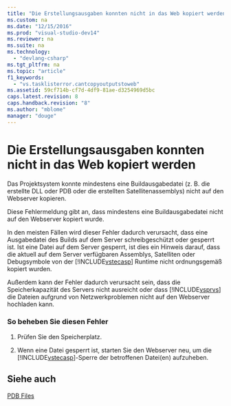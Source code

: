 ```yaml
---
title: "Die Erstellungsausgaben konnten nicht in das Web kopiert werden"
ms.custom: na
ms.date: "12/15/2016"
ms.prod: "visual-studio-dev14"
ms.reviewer: na
ms.suite: na
ms.technology: 
  - "devlang-csharp"
ms.tgt_pltfrm: na
ms.topic: "article"
f1_keywords: 
  - "vs.tasklisterror.cantcopyoutputstoweb"
ms.assetid: 59cf714b-cf7d-4df9-81ae-d3254969d5bc
caps.latest.revision: 8
caps.handback.revision: "8"
ms.author: "mblome"
manager: "douge"
---
```

# Die Erstellungsausgaben konnten nicht in das Web kopiert werden
Das Projektsystem konnte mindestens eine Buildausgabedatei \(z. B. die erstellte DLL oder PDB oder die erstellten Satellitenassemblys\) nicht auf den Webserver kopieren.  
  
 Diese Fehlermeldung gibt an, dass mindestens eine Buildausgabedatei nicht auf den Webserver kopiert wurde.  
  
 In den meisten Fällen wird dieser Fehler dadurch verursacht, dass eine Ausgabedatei des Builds auf dem Server schreibgeschützt oder gesperrt ist. Ist eine Datei auf dem Server gesperrt, ist dies ein Hinweis darauf, dass die aktuell auf dem Server verfügbaren Assemblys, Satelliten oder Debugsymbole von der [!INCLUDE[vstecasp](../misc/includes/vstecasp_md.md)] Runtime nicht ordnungsgemäß kopiert wurden.  
  
 Außerdem kann der Fehler dadurch verursacht sein, dass die Speicherkapazität des Servers nicht ausreicht oder dass [!INCLUDE[vsprvs](../assembler/masm/includes/vsprvs_md.md)] die Dateien aufgrund von Netzwerkproblemen nicht auf den Webserver hochladen kann.  
  
### So beheben Sie diesen Fehler  
  
1.  Prüfen Sie den Speicherplatz.  
  
2.  Wenn eine Datei gesperrt ist, starten Sie den Webserver neu, um die [!INCLUDE[vstecasp](../misc/includes/vstecasp_md.md)]\-Sperre der betroffenen Datei\(en\) aufzuheben.  
  
## Siehe auch  
 [PDB Files](assetId:///1761c84e-8c2c-4632-9649-b5f99964ed3f)